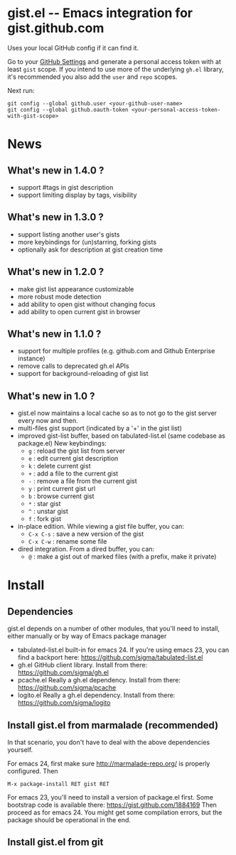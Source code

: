 
gist.el -- Emacs integration for gist.github.com
================================================

Uses your local GitHub config if it can find it.

Go to your [GitHub Settings](https://github.com/settings/tokens) and generate
a personal access token with at least `gist` scope. If you intend to use more
of the underlying `gh.el` library, it's recommended you also add the `user` and
`repo` scopes.

Next run:

``` Shell
git config --global github.user <your-github-user-name>
git config --global github.oauth-token <your-personal-access-token-with-gist-scope>
```

News
====

What's new in 1.4.0 ?
---------------------

* support #tags in gist description
* support limiting display by tags, visibility

What's new in 1.3.0 ?
---------------------

* support listing another user's gists
* more keybindings for (un)starring, forking gists
* optionally ask for description at gist creation time

What's new in 1.2.0 ?
---------------------

* make gist list appearance customizable
* more robust mode detection
* add ability to open gist without changing focus
* add ability to open current gist in browser

What's new in 1.1.0 ?
---------------------

* support for multiple profiles (e.g. github.com and Github Enterprise instance)
* remove calls to deprecated gh.el APIs
* support for background-reloading of gist list

What's new in 1.0 ?
-------------------

* gist.el now maintains a local cache so as to not go to the gist server every now and then.
* multi-files gist support (indicated by a '+' in the gist list)
* improved gist-list buffer, based on tabulated-list.el (same codebase as package.el)
    New keybindings:
    * `g` : reload the gist list from server
    * `e` : edit current gist description
    * `k` : delete current gist
    * `+` : add a file to the current gist
    * `-` : remove a file from the current gist
    * `y` : print current gist url
    * `b` : browse current gist
    * `*` : star gist
    * `^` : unstar gist
    * `f` : fork gist
* in-place edition. While viewing a gist file buffer, you can:
    * `C-x C-s` : save a new version of the gist
    * `C-x C-w` : rename some file
* dired integration. From a dired buffer, you can:
    * `@` : make a gist out of marked files (with a prefix, make it private)

Install
=======

Dependencies
------------

gist.el depends on a number of other modules, that you'll need to install, either manually or by way of Emacs package manager

* tabulated-list.el
  built-in for emacs 24. If you're using emacs 23, you can find a backport here: https://github.com/sigma/tabulated-list.el
* gh.el
  GitHub client library. Install from there: https://github.com/sigma/gh.el
* pcache.el
  Really a gh.el dependency. Install from there: https://github.com/sigma/pcache
* logito.el
  Really a gh.el dependency. Install from there: https://github.com/sigma/logito

Install gist.el from marmalade (recommended)
--------------------------------------------

In that scenario, you don't have to deal with the above dependencies yourself.

For emacs 24, first make sure http://marmalade-repo.org/ is properly configured. Then

    M-x package-install RET gist RET

For emacs 23, you'll need to install a version of package.el first. Some bootstrap code is available there: https://gist.github.com/1884169
Then proceed as for emacs 24. You might get some compilation errors, but the package should be operational in the end.

Install gist.el from git
------------------------